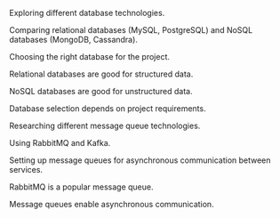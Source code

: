 Exploring different database technologies.

Comparing relational databases (MySQL, PostgreSQL) and NoSQL databases (MongoDB, Cassandra).

Choosing the right database for the project.

Relational databases are good for structured data.

NoSQL databases are good for unstructured data.

Database selection depends on project requirements.

Researching different message queue technologies.

Using RabbitMQ and Kafka.

Setting up message queues for asynchronous communication between services.

RabbitMQ is a popular message queue.

Message queues enable asynchronous communication.